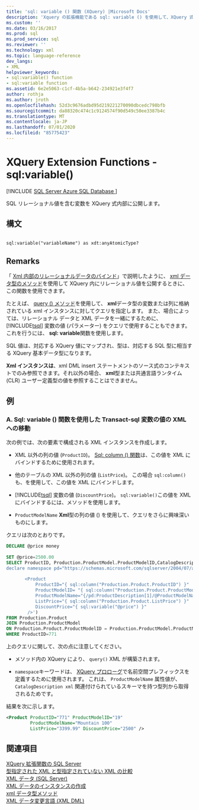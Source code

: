 ```yaml
---
title: 'sql: variable () 関数 (XQuery) |Microsoft Docs'
description: 'Xquery の拡張機能である sql: variable () を使用して、XQuery 式内に SQL のリレーショナル値を含む変数を公開する方法について説明します。'
ms.custom: ''
ms.date: 03/16/2017
ms.prod: sql
ms.prod_service: sql
ms.reviewer: ''
ms.technology: xml
ms.topic: language-reference
dev_langs:
- XML
helpviewer_keywords:
- sql:variable() function
- sql:variable function
ms.assetid: 6e2e5063-c1cf-4b5a-b642-234921e3f4f7
author: rothja
ms.author: jroth
ms.openlocfilehash: 52d3c9676adbd95d219221270090dbcedc798bfb
ms.sourcegitcommit: da88320c474c1c9124574f90d549c50ee3387b4c
ms.translationtype: MT
ms.contentlocale: ja-JP
ms.lasthandoff: 07/01/2020
ms.locfileid: "85775423"
---
```

# <a name="xquery-extension-functions---sqlvariable"></a>XQuery Extension Functions - sql:variable()
[!INCLUDE [SQL Server Azure SQL Database ](../includes/applies-to-version/sqlserver.md)]

  SQL リレーショナル値を含む変数を XQuery 式内部に公開します。  
  
## <a name="syntax"></a>構文  
  
```  
  
sql:variable("variableName") as xdt:anyAtomicType?  
```  
  
## <a name="remarks"></a>Remarks  
 「 [Xml 内部のリレーショナルデータのバインド](../t-sql/xml/binding-relational-data-inside-xml-data.md)」で説明したように、 [xml データ型のメソッド](../t-sql/xml/xml-data-type-methods.md)を使用して XQuery 内にリレーショナル値を公開するときに、この関数を使用できます。  
  
 たとえば、 [query () メソッド](../t-sql/xml/query-method-xml-data-type.md)を使用して、 **xml**データ型の変数または列に格納されている xml インスタンスに対してクエリを指定します。 また、場合によっては、リレーショナル データと XML データを一緒にするために、[!INCLUDE[tsql](../includes/tsql-md.md)] 変数の値 (パラメーター) をクエリで使用することもできます。 これを行うには、 **sql: variable**関数を使用します。  
  
 SQL 値は、対応する XQuery 値にマップされ、型は、対応する SQL 型に相当する XQuery 基本データ型になります。  
  
 **Xml インスタンスは**、xml DML insert ステートメントのソース式のコンテキストでのみ参照できます。それ以外の場合、 **xml**型または共通言語ランタイム (CLR) ユーザー定義型の値を参照することはできません。  
  
## <a name="examples"></a>例  
  
### <a name="a-using-the-sqlvariable-function-to-bring-a-transact-sql-variable-value-into-xml"></a>A. Sql: variable () 関数を使用した Transact-sql 変数の値の XML への移動  
 次の例では、次の要素で構成される XML インスタンスを作成します。  
  
-   XML 以外の列の値 (`ProductID`)。 [Sql: column () 関数](../xquery/xquery-extension-functions-sql-column.md)は、この値を XML にバインドするために使用されます。  
  
-   他のテーブルの XML 以外の列の値 (`ListPrice`)。 この場合 `sql:column()` も、を使用して、この値を XML にバインドします。  
  
-   [!INCLUDE[tsql](../includes/tsql-md.md)] 変数の値 (`DiscountPrice`)。 `sql:variable()`この値を XML にバインドするには、メソッドを使用します。  
  
-   `ProductModelName` **Xml**型の列の値 () を使用して、クエリをさらに興味深いものにします。  
  
 クエリは次のとおりです。  
  
```sql
DECLARE @price money  
  
SET @price=2500.00  
SELECT ProductID, Production.ProductModel.ProductModelID,CatalogDescription.query('  
declare namespace pd="https://schemas.microsoft.com/sqlserver/2004/07/adventure-works/ProductModelDescription";  
  
       <Product   
           ProductID="{ sql:column("Production.Product.ProductID") }"  
           ProductModelID= "{ sql:column("Production.Product.ProductModelID") }"  
           ProductModelName="{/pd:ProductDescription[1]/@ProductModelName }"  
           ListPrice="{ sql:column("Production.Product.ListPrice") }"  
           DiscountPrice="{ sql:variable("@price") }"  
        />')   
FROM Production.Product   
JOIN Production.ProductModel  
ON Production.Product.ProductModelID = Production.ProductModel.ProductModelID  
WHERE ProductID=771  
```  
  
 上のクエリに関して、次の点に注意してください。  
  
-   メソッド内の XQuery により、 `query()` XML が構築されます。  
  
-   `namespace`キーワードは、 [XQuery プロローグ](../xquery/modules-and-prologs-xquery-prolog.md)で名前空間プレフィックスを定義するために使用されます。 これは、 `ProductModelName` 属性値が、 `CatalogDescription xml` 関連付けられているスキーマを持つ型列から取得されるためです。  
  
 結果を次に示します。  
  
```xml
<Product ProductID="771" ProductModelID="19"   
         ProductModelName="Mountain 100"   
         ListPrice="3399.99" DiscountPrice="2500" />  
```  
  
## <a name="see-also"></a>関連項目  
 [XQuery 拡張関数の SQL Server](https://msdn.microsoft.com/library/4bc5d499-5fec-4c3f-b11e-5ab5ef9d8f97)   
 [型指定された XML と型指定されていない XML の比較](../relational-databases/xml/compare-typed-xml-to-untyped-xml.md)   
 [XML データ &#40;SQL Server&#41;](../relational-databases/xml/xml-data-sql-server.md)   
 [XML データのインスタンスの作成](../relational-databases/xml/create-instances-of-xml-data.md)   
 [xml データ型メソッド](../t-sql/xml/xml-data-type-methods.md)   
 [XML データ変更言語 &#40;XML DML&#41;](../t-sql/xml/xml-data-modification-language-xml-dml.md)  
  
  
